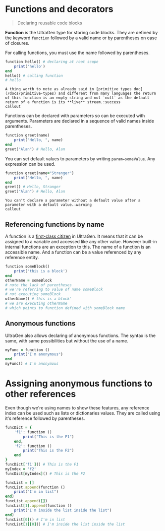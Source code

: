 # Functions and decorators

>Declaring reusable code blocks

**Function** is the UltraGen type for storing code blocks. They are defined by the keyword `function` followed by a valid name or by parentheses on case of closures.

For calling functions, you must use the name followed by parentheses.

```ruby
function hello() # declaring at root scope
    print('hello')
end
hello() # calling function
# hello
```

```callout
A thing worth to note as already said in [primitive types doc](/docs/primitive-types) and different from many languages the return of this function is an empty string and not `null` as the default return of a function is its **live** stream.:success
callout
```

Functions can be declared with parameters so can be executed with arguments. Parameters are declared in a sequence of valid names inside parentheses.

```ruby
function greet(name)
    print("Hello, ", name)
end
greet("Alan") # Hello, Alan
```

You can set default values to parameters by writing `param=someValue`. Any expression can be used. 

```ruby
function greet(name="Stranger")
    print("Hello, ", name)
end
greet() # Hello, Stranger
greet("Alan") # Hello, Alan
```

```callout
You can't declare a parameter without a default value after a parameter with a default value.:warning
callout
```

## Referencing functions by name

A function is a [first-class citizen](https://en.m.wikipedia.org/wiki/First-class_citizen) in UltraGen. It means that it can be assigned to a variable and accessed like any other value. However built-in internal functions are an exception to this. The name of a function is an accessible name. And a function can be a value referenced by any reference entity.

```ruby
function someBlock()
    print('this is a block')
end
otherName = someBlock
# note the lack of parentheses
# we're referring to value of name someBlock
# not executing someBlock
otherName() # this is a block'
# we are executing otherName
# which points to function defined with someBlock name
```

## Anonymous functions

UltraGen also allows declaring of anonymous functions. The syntax is the same, with same possibilities but without the use of a name.

```ruby
myFunc = function ()
    print("I'm anonymous")
end
myFunc() # I'm anonymous
```

# Assigning anonymous functions to other references

Even though we're using names to show these features, any reference index can be used such as lists or dictionaries values. They are called using it's reference followed by parentheses.

```ruby
funcDict = {
    'f1': function ()
        print("This is the F1")
    end,
    'f2': function () 
        print("This is the F2")
    end
}
funcDict['f1']() # This is the F1
myIndex = 'f2'
funcDict[myIndex]() # This is the F2

funcList = []
funcList.append(function ()
    print("I'm in list")
end)
funcList.append([])
funcList[1].append(function ()
    print("I'm inside the list inside the list")
end)
funcList[0]() # I'm in list
funcList[1][0]() # I'm inside the list inside the list
```
